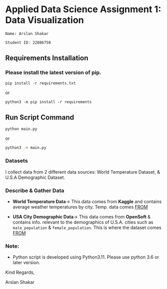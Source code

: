 # Applied Data Science Assignment 1: Data Visualization 

````
Name: Arslan Shakar
````
````
Student ID: 22086750
````

## Requirements Installation
### Please install the latest version of pip.

```commandline
pip install -r requirements.txt
```
or
```commandline
python3 -m pip install -r requirements
```

## Run Script Command
```commandline
python main.py
```
or

```bash
python3 -m main.py
```

### Datasets
I collect data from 2 different data sources: World Temperature Dataset, & U.S.A Demographic Dataset. 

### Describe & Gather Data
- **World Temperature Data**-> This data comes from **Kaggle** and contains average weather temperatures by city. Temp. data comes [FROM](https://www.kaggle.com/berkeleyearth/climate-change-earth-surface-temperature-data)

- **USA City Demographic Data**-> This data comes from **OpenSoft** & contains info. relevant to the demographics of U.S.A. cities such as `male_population` & `female_population`. This is where the dataset comes [FROM](https://public.opendatasoft.com/explore/dataset/us-cities-demographics/export/)

### Note: 
- Python script is developed using Python3.11. Please use python 3.6 or later version.

Kind Regards,

Arslan Shakar
